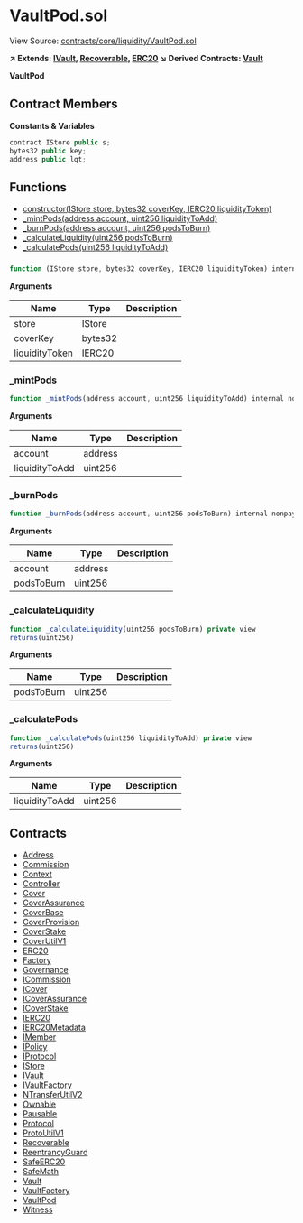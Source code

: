# VaultPod.sol

View Source: [contracts/core/liquidity/VaultPod.sol](../contracts/core/liquidity/VaultPod.sol)

**↗ Extends: [IVault](IVault.md), [Recoverable](Recoverable.md), [ERC20](ERC20.md)**
**↘ Derived Contracts: [Vault](Vault.md)**

**VaultPod**

## Contract Members
**Constants & Variables**

```js
contract IStore public s;
bytes32 public key;
address public lqt;

```

## Functions

- [constructor(IStore store, bytes32 coverKey, IERC20 liquidityToken)](#)
- [_mintPods(address account, uint256 liquidityToAdd)](#_mintpods)
- [_burnPods(address account, uint256 podsToBurn)](#_burnpods)
- [_calculateLiquidity(uint256 podsToBurn)](#_calculateliquidity)
- [_calculatePods(uint256 liquidityToAdd)](#_calculatepods)

### 

```js
function (IStore store, bytes32 coverKey, IERC20 liquidityToken) internal nonpayable ERC20 
```

**Arguments**

| Name        | Type           | Description  |
| ------------- |------------- | -----|
| store | IStore |  | 
| coverKey | bytes32 |  | 
| liquidityToken | IERC20 |  | 

### _mintPods

```js
function _mintPods(address account, uint256 liquidityToAdd) internal nonpayable
```

**Arguments**

| Name        | Type           | Description  |
| ------------- |------------- | -----|
| account | address |  | 
| liquidityToAdd | uint256 |  | 

### _burnPods

```js
function _burnPods(address account, uint256 podsToBurn) internal nonpayable
```

**Arguments**

| Name        | Type           | Description  |
| ------------- |------------- | -----|
| account | address |  | 
| podsToBurn | uint256 |  | 

### _calculateLiquidity

```js
function _calculateLiquidity(uint256 podsToBurn) private view
returns(uint256)
```

**Arguments**

| Name        | Type           | Description  |
| ------------- |------------- | -----|
| podsToBurn | uint256 |  | 

### _calculatePods

```js
function _calculatePods(uint256 liquidityToAdd) private view
returns(uint256)
```

**Arguments**

| Name        | Type           | Description  |
| ------------- |------------- | -----|
| liquidityToAdd | uint256 |  | 

## Contracts

* [Address](Address.md)
* [Commission](Commission.md)
* [Context](Context.md)
* [Controller](Controller.md)
* [Cover](Cover.md)
* [CoverAssurance](CoverAssurance.md)
* [CoverBase](CoverBase.md)
* [CoverProvision](CoverProvision.md)
* [CoverStake](CoverStake.md)
* [CoverUtilV1](CoverUtilV1.md)
* [ERC20](ERC20.md)
* [Factory](Factory.md)
* [Governance](Governance.md)
* [ICommission](ICommission.md)
* [ICover](ICover.md)
* [ICoverAssurance](ICoverAssurance.md)
* [ICoverStake](ICoverStake.md)
* [IERC20](IERC20.md)
* [IERC20Metadata](IERC20Metadata.md)
* [IMember](IMember.md)
* [IPolicy](IPolicy.md)
* [IProtocol](IProtocol.md)
* [IStore](IStore.md)
* [IVault](IVault.md)
* [IVaultFactory](IVaultFactory.md)
* [NTransferUtilV2](NTransferUtilV2.md)
* [Ownable](Ownable.md)
* [Pausable](Pausable.md)
* [Protocol](Protocol.md)
* [ProtoUtilV1](ProtoUtilV1.md)
* [Recoverable](Recoverable.md)
* [ReentrancyGuard](ReentrancyGuard.md)
* [SafeERC20](SafeERC20.md)
* [SafeMath](SafeMath.md)
* [Vault](Vault.md)
* [VaultFactory](VaultFactory.md)
* [VaultPod](VaultPod.md)
* [Witness](Witness.md)
